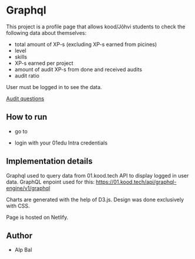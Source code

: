 # Graphql

This project is a profile page that allows kood/Jõhvi students to check the following data about themselves:

- total amount of XP-s (excluding XP-s earned from picines)
- level
- skills
- XP-s earned per project
- amount of audit XP-s from done and received audits
- audit ratio

User must be logged in to see the data.

[Audit questions](https://github.com/01-edu/public/tree/master/subjects/graphql/audit)

## How to run

- go to

- login with your 01edu Intra credentials

## Implementation details

Graphql used to query data from 01.kood.tech API to display logged in user data. GraphQL enpoint used for this: https://01.kood.tech/api/graphql-engine/v1/graphql

Charts are generated with the help of D3.js.
Design was done exclusively with CSS.

Page is hosted on Netlify.

## Author

- Alp Bal
